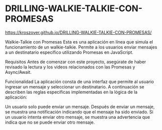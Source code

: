 # DRILLING-WALKIE-TALKIE-CON-PROMESAS

https://kroszover.github.io/DRILLING-WALKIE-TALKIE-CON-PROMESAS/

Walkie-Talkie con Promesas
Esta es una aplicación en línea que simula el funcionamiento de un walkie-talkie. Permite a los usuarios enviar mensajes a un destinatario específico utilizando Promesas en JavaScript.

Requisitos
Antes de comenzar con este proyecto, asegúrate de haber revisado la lectura y los videos relacionados con las Promesas y Async/Await.

Funcionalidad
La aplicación consta de una interfaz que permite al usuario ingresar un mensaje y seleccionar un destinatario. A continuación se describen las reglas específicas implementadas en la lógica de la aplicación:

Un usuario solo puede enviar un mensaje.
Después de enviar un mensaje, se muestra una notificación indicando que el mensaje ha sido enviado.
Si un usuario intenta enviar otro mensaje, se muestra una advertencia que indica que no se puede enviar otro mensaje.
